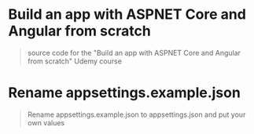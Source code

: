 # Build an app with ASPNET Core and Angular from scratch

> source code for the "Build an app with ASPNET Core and Angular from scratch" Udemy course

# Rename appsettings.example.json

> Rename appsettings.example.json to appsettings.json and put your own values
